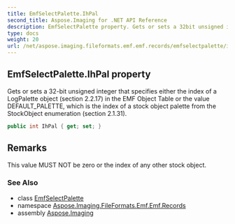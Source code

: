 ```yaml
---
title: EmfSelectPalette.IhPal
second_title: Aspose.Imaging for .NET API Reference
description: EmfSelectPalette property. Gets or sets a 32bit unsigned integer that specifies either the index of a LogPalette object section 2.2.17 in the EMF Object Table or the value DEFAULT_PALETTE which is the index of a stock object palette from the StockObject enumeration section 2.1.31
type: docs
weight: 20
url: /net/aspose.imaging.fileformats.emf.emf.records/emfselectpalette/ihpal/
---
```

## EmfSelectPalette.IhPal property

Gets or sets a 32-bit unsigned integer that specifies either the index of a LogPalette object (section 2.2.17) in the EMF Object Table or the value DEFAULT_PALETTE, which is the index of a stock object palette from the StockObject enumeration (section 2.1.31).

```csharp
public int IhPal { get; set; }
```

## Remarks

This value MUST NOT be zero or the index of any other stock object.

### See Also

* class [EmfSelectPalette](../)
* namespace [Aspose.Imaging.FileFormats.Emf.Emf.Records](../../emfselectpalette/)
* assembly [Aspose.Imaging](../../../)


